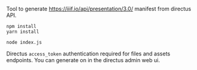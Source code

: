 Tool to generate https://iiif.io/api/presentation/3.0/ manifest from directus API.

```
npm install
yarn install
```

```
node index.js
```

Directus `access_token` authentication required for files and assets endpoints. You can generate on in the directus admin web ui.
